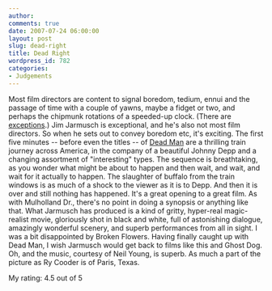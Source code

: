 ```yaml
---
author:
comments: true
date: 2007-07-24 06:00:00
layout: post
slug: dead-right
title: Dead Right
wordpress_id: 782
categories:
- Judgements
---
```


Most film directors are content to signal boredom, tedium, ennui and the passage of time with a couple of yawns, maybe a fidget or two, and perhaps the chipmunk rotations of a speeded-up clock. (There are [exceptions](http://comment.independent.co.uk/columnists_a_l/philip_hensher/article119385.ece).) Jim Jarmusch is exceptional, and he's also not most film directors. So when he sets out to convey boredom etc, it's exciting. The first five minutes -- before even the titles -- of [Dead Man](http://imdb.com/title/tt0112817/) are a thrilling train journey across America, in the company of a beautiful Johnny Depp and a changing assortment of "interesting" types. The sequence is breathtaking, as you wonder what might be about to happen and then wait, and wait, and wait for it actually to happen. The slaughter of buffalo from the train windows is as much of a shock to the viewer as it is to Depp. And then it is over and still nothing has happened. It's a great opening to a great film. As with Mulholland Dr., there's no point in doing a synopsis or anything like that. What Jarmusch has produced is a kind of gritty, hyper-real magic-realist movie, gloriously shot in black and white, full of astonishing dialogue, amazingly wonderful scenery, and superb performances from all in sight. I was a bit disappointed by Broken Flowers. Having finally caught up with Dead Man, I wish Jarmusch would get back to films like this and Ghost Dog. Oh, and the music, courtesy of Neil Young, is superb. As much a part of the picture as Ry Cooder is of Paris, Texas.

My rating: 4.5 out of 5
